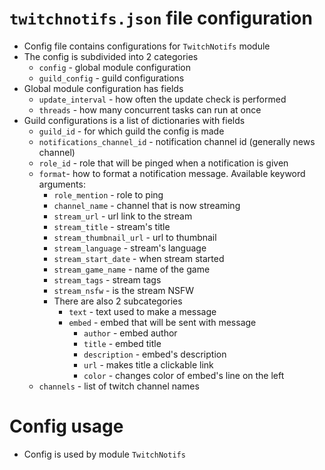 # `twitchnotifs.json` file configuration
- Config file contains configurations for `TwitchNotifs` module
- The config is subdivided into 2 categories
  - `config` - global module configuration
  - `guild_config` - guild configurations
- Global module configuration has fields
  - `update_interval` - how often the update check is performed
  - `threads` - how many concurrent tasks can run at once
- Guild configurations is a list of dictionaries with fields
  - `guild_id` - for which guild the config is made
  - `notifications_channel_id` - notification channel id (generally news channel)
  - `role_id` - role that will be pinged when a notification is given
  - `format`- how to format a notification message. Available keyword arguments:
    - `role_mention` - role to ping
    - `channel_name` - channel that is now streaming
    - `stream_url` - url link to the stream
    - `stream_title` - stream's title
    - `stream_thumbnail_url` - url to thumbnail
    - `stream_language` - stream's language
    - `stream_start_date` - when stream started
    - `stream_game_name` - name of the game
    - `stream_tags` - stream tags
    - `stream_nsfw` - is the stream NSFW
    - There are also 2 subcategories
      - `text` - text used to make a message
      - `embed` - embed that will be sent with message
        - `author` - embed author
        - `title` - embed title
        - `description` - embed's description
        - `url` - makes title a clickable link
        - `color` - changes color of embed's line on the left
  - `channels` - list of twitch channel names


# Config usage
- Config is used by module `TwitchNotifs`
